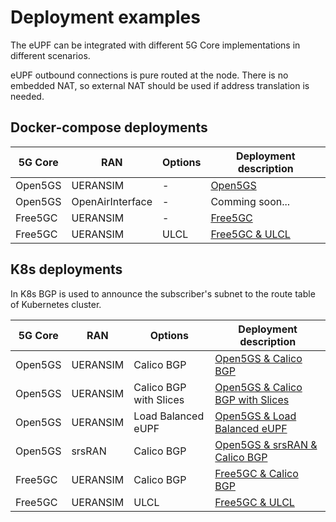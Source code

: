 # Deployment examples
The eUPF can be integrated with different 5G Core implementations in different scenarios.

eUPF outbound connections is pure routed at the node. There is no embedded NAT, so external NAT should be used if address translation is needed.

## Docker-compose deployments

| 5G Core | RAN | Options | Deployment description |
| ------- | --- | ------- | ---------------------- |
| Open5GS | UERANSIM | - | [Open5GS](./to-be-done/README.md) |
| Open5GS | OpenAirInterface | - | Comming soon... |
| Free5GC | UERANSIM | - | [Free5GC](./to-be-done/README.md) |
| Free5GC | UERANSIM | ULCL | [Free5GC & ULCL](./to-be-done/README.md) |


## K8s deployments

In K8s BGP is used to announce the subscriber's subnet to the route table of Kubernetes cluster.

| 5G Core | RAN | Options | Deployment description |
| ------- | --- | ------- | ---------------------- |
| Open5GS | UERANSIM | Calico BGP | [Open5GS & Calico BGP](./open5gs-with-bgp/README.md) |
| Open5GS | UERANSIM | Calico BGP with Slices | [Open5GS & Calico BGP with Slices](./open5gs-with-bgp-and-slices/README.md) |
| Open5GS | UERANSIM | Load Balanced eUPF | [Open5GS & Load Balanced eUPF](./open5gs-with-scaling-eupf/README.md) |
| Open5GS | srsRAN | Calico BGP | [Open5GS & srsRAN & Calico BGP](./srsran-gnb/README.md) |
| Free5GC | UERANSIM | Calico BGP | [Free5GC & Calico BGP](./free5gc-with-bgp/README.md) |
| Free5GC | UERANSIM | ULCL | [Free5GC & ULCL](./free5gc-ulcl/README.md) |
